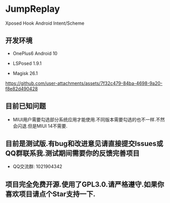 # JumpReplay
Xposed Hook Android Intent/Scheme


## 开发环境
- OnePlus6 Android 10

- LSPosed 1.9.1

- Magisk 26.1

https://github.com/user-attachments/assets/7f32c479-84ba-4698-9a20-f8e82d490428


## 目前已知问题
- MIUI用户需要勾选部分系统应用才能使用.不同版本需要勾选的也不一样.不然会闪退.但是MIUI 14不需要.

## 目前是测试版.有bug和改进意见请直接提交Issues或QQ群联系我.测试期间需要你的反馈完善项目

- QQ交流群: 1021904342

## 项目完全免费开源.使用了GPL3.0.请严格遵守.如果你喜欢项目请点个Star支持一下.
